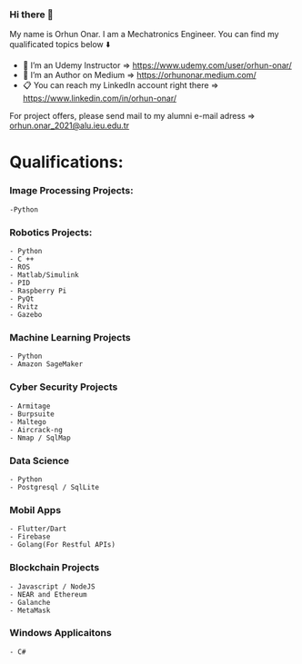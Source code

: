 ### Hi there 👋

 My name is Orhun Onar. I am a Mechatronics Engineer. You can find my qualificated topics below :arrow_down:

- :book: I’m an Udemy Instructor => https://www.udemy.com/user/orhun-onar/
- :notebook: I’m an Author on Medium => https://orhunonar.medium.com/
- :clipboard: You can reach my LinkedIn account right there => https://www.linkedin.com/in/orhun-onar/

For project offers, please send mail to my alumni e-mail adress => orhun.onar_2021@alu.ieu.edu.tr

# Qualifications: 
  ### Image Processing Projects: 
    -Python
  ### Robotics Projects: 
    - Python
    - C ++ 
    - ROS
    - Matlab/Simulink
    - PID
    - Raspberry Pi
    - PyQt
    - Rvitz
    - Gazebo
  ### Machine Learning Projects 
    - Python
    - Amazon SageMaker
  ### Cyber Security Projects
    - Armitage
    - Burpsuite
    - Maltego
    - Aircrack-ng
    - Nmap / SqlMap
  ### Data Science
    - Python
    - Postgresql / SqlLite
  ### Mobil Apps
    - Flutter/Dart
    - Firebase
    - Golang(For Restful APIs)
  ### Blockchain Projects
    - Javascript / NodeJS
    - NEAR and Ethereum
    - Galanche
    - MetaMask
  ### Windows Applicaitons 
    - C#  
